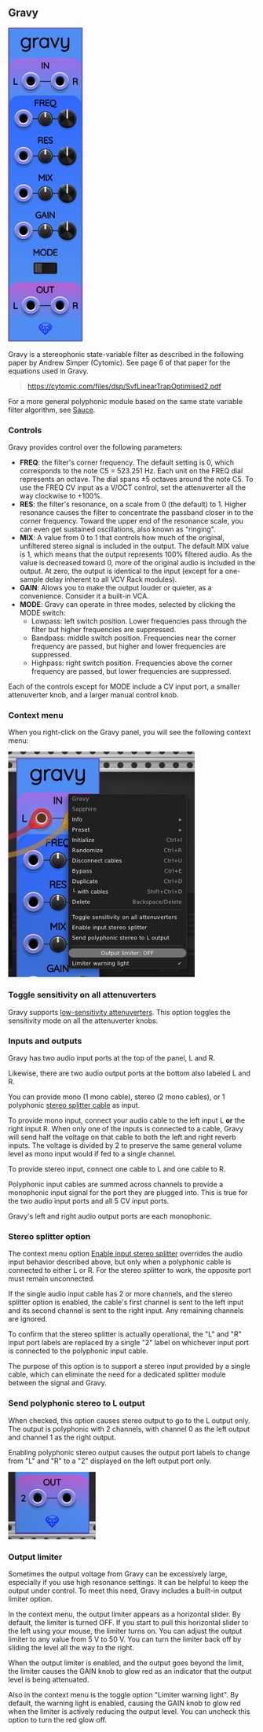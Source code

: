 ## Gravy

![Gravy](images/gravy.png)

Gravy is a stereophonic state-variable filter as described in the following paper by Andrew Simper (Cytomic). See page 6 of that paper for the equations used in Gravy.

> https://cytomic.com/files/dsp/SvfLinearTrapOptimised2.pdf

For a more general polyphonic module based on the same state variable filter algorithm,
see [Sauce](Sauce.md).

### Controls

Gravy provides control over the following parameters:

* **FREQ**: the filter's corner frequency. The default setting is 0, which corresponds to the note C5 = 523.251&nbsp;Hz. Each unit on the FREQ dial represents an octave. The dial spans &pm;5 octaves around the note C5. To use the FREQ CV input as a V/OCT control, set the attenuverter all the way clockwise to +100%.
* **RES**: the filter's resonance, on a scale from 0 (the default) to 1. Higher resonance causes the filter to concentrate the passband closer in to the corner frequency. Toward the upper end of the resonance scale, you can even get sustained oscillations, also known as "ringing".
* **MIX**: A value from 0 to 1 that controls how much of the original, unfiltered stereo signal is included in the output. The default MIX value is 1, which means that the output represents 100% filtered audio. As the value is decreased toward 0, more of the original audio is included in the output. At zero, the output is identical to the input (except for a one-sample delay inherent to all VCV Rack modules).
* **GAIN**: Allows you to make the output louder or quieter, as a convenience. Consider it a built-in VCA.
* **MODE**: Gravy can operate in three modes, selected by clicking the MODE switch:
    * Lowpass: left switch position. Lower frequencies pass through the filter but higher frequencies are suppressed.
    * Bandpass: middle switch position. Frequencies near the corner frequency are passed, but higher and lower frequencies are suppressed.
    * Highpass: right switch position. Frequencies above the corner frequency are passed, but lower frequencies are suppressed.

Each of the controls except for MODE include a CV input port, a smaller attenuverter knob, and a larger manual control knob.

### Context menu

When you right-click on the Gravy panel, you will see the following context menu:

![Gravy context menu](images/gravy_menu.png)

### Toggle sensitivity on all attenuverters

Gravy supports [low-sensitivity attenuverters](LowSensitivityAttenuverterKnobs.md).
This option toggles the sensitivity mode on all the attenuverter knobs.

### Inputs and outputs

Gravy has two audio input ports at the top of the panel, L and R.

Likewise, there are two audio output ports at the bottom also labeled L and R.

You can provide mono (1 mono cable), stereo (2 mono cables),
or 1 polyphonic [stereo splitter cable](#stereo-splitter-option) as input.

To provide mono input, connect your audio cable to the left input L **or** the right input R.
When only one of the inputs is connected to a cable, Gravy will send half the voltage
on that cable to both the left and right reverb inputs. The voltage is divided by 2
to preserve the same general volume level as mono input would if fed to a single channel.

To provide stereo input, connect one cable to L and one cable to R.

Polyphonic input cables are summed across channels to provide
a monophonic input signal for the port they are plugged into.
This is true for the two audio input ports and all 5 CV input ports.

Gravy's left and right audio output ports are each monophonic.

### Stereo splitter option

The context menu option [Enable input stereo splitter](#context-menu) overrides the audio input behavior
described above, but only when a polyphonic cable is connected to either
L or R. For the stereo splitter to work, the opposite port must remain unconnected.

If the single audio input cable has 2 or more channels, and the stereo splitter
option is enabled, the cable's first channel is sent to the left input and its second
channel is sent to the right input. Any remaining channels are ignored.

To confirm that the stereo splitter is actually operational, the "L" and "R"
input port labels are replaced by a single "2" label on whichever input
port is connected to the polyphonic input cable.

The purpose of this option is to support a stereo input provided by a single
cable, which can eliminate the need for a dedicated splitter module between
the signal and Gravy.

### Send polyphonic stereo to L output

When checked, this option causes stereo output to go to the L output only.
The output is polyphonic with 2 channels, with channel 0 as the left
output and channel 1 as the right output.

Enabling polyphonic stereo output causes the output port labels to change from "L" and "R"
to a "2" displayed on the left output port only.

![Stereo output label](images/poly_stereo_out.png)

### Output limiter

Sometimes the output voltage from Gravy can be excessively large, especially
if you use high resonance settings. It can be helpful to keep the output under
control. To meet this need, Gravy includes a built-in output limiter option.

In the context menu, the output limiter appears as a horizontal slider.
By default, the limiter is turned OFF. If you start to pull this horizontal
slider to the left using your mouse, the limiter turns on. You can adjust the
output limiter to any value from 5&nbsp;V to 50&nbsp;V. You can turn the limiter
back off by sliding the level all the way to the right.

When the output limiter is enabled, and the output goes beyond the limit,
the limiter causes the GAIN knob to glow red as an indicator that the output
level is being attenuated.

Also in the context menu is the toggle option "Limiter warning light".
By default, the warning light is enabled, causing the GAIN knob to glow red
when the limiter is actively reducing the output level. You can uncheck this
option to turn the red glow off.

